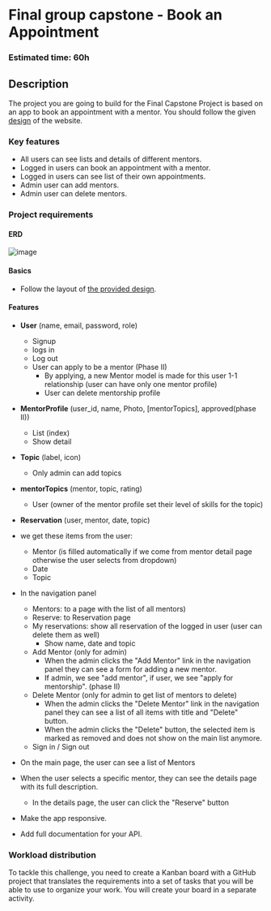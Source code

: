 #  Final group capstone - Book an Appointment

### Estimated time: 60h

## Description

The project you are going to build for the Final Capstone Project is based on an app to book an appointment with a mentor. You should follow the given [design](https://www.behance.net/gallery/26425031/Vespa-Responsive-Redesign) of the website.

### Key features

 - All users can see lists and details of different mentors.
 - Logged in users can book an appointment with a mentor.
 - Logged in users can see list of their own appointments.
 - Admin user can add mentors.
 - Admin user can delete mentors.


### Project requirements

#### ERD

![image](https://user-images.githubusercontent.com/11241315/177653953-3439d932-23fb-4f20-872b-7d26f8c440cf.png)


#### Basics
- Follow the layout of [the provided design](https://www.behance.net/gallery/26425031/Vespa-Responsive-Redesign).

#### Features

- **User** (name, email, password, role)
  - Signup
  - logs in
  - Log out
  - User can apply to be a mentor (Phase II)
    - By applying, a new Mentor model is made for this user 1-1 relationship (user can have only one mentor profile)
    - User can delete mentorship profile

- **MentorProfile** (user_id, name, Photo, [mentorTopics], approved(phase II))
  - List (index)
  - Show detail

- **Topic** (label, icon)
  - Only admin can add topics

- **mentorTopics** (mentor, topic, rating)
  - User (owner of the mentor profile set their level of skills for the topic)

- **Reservation** (user, mentor, date, topic)
 - we get these items from the user:
   - Mentor (is filled automatically if we come from mentor detail page otherwise the user selects from dropdown)
   - Date
   - Topic

- In the navigation panel
  - Mentors: to a page with the list of all mentors)
  - Reserve: to Reservation page
  - My reservations: show all reservation of the logged in user (user can delete them as well)
    - Show name, date and topic
  - Add Mentor (only for admin)
    - When the admin clicks the "Add Mentor" link in the navigation panel they can see a form for adding a new mentor.
    - If admin, we see "add mentor", if user, we see "apply for mentorship". (phase II)
  - Delete Mentor (only for admin to get list of mentors to delete)
    - When the admin clicks the "Delete Mentor" link in the navigation panel they can see a list of all items with title and "Delete" button.
    - When the admin clicks the "Delete" button, the selected item is marked as removed and does not show on the main list anymore.
  - Sign in / Sign out

- On the main page, the user can see a list of Mentors
- When the user selects a specific mentor, they can see the details page with its full description.
    - In the details page, the user can click the "Reserve" button

- Make the app responsive.

- Add full documentation for your API.

### Workload distribution

To tackle this challenge, you need to create a Kanban board with a GitHub project that translates the requirements into a set of tasks that you will be able to use to organize your work. You will create your board in a separate activity.
